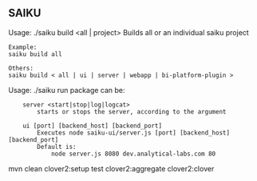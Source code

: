 SAIKU
---------------


Usage: ./saiku build <all | project>
	Builds all or an individual saiku project

	Example:
	saiku build all

	Others:
	saiku build < all | ui | server | webapp | bi-platform-plugin >
Usage: ./saiku run <package>
	package can be:

		server <start|stop|log|logcat>
			starts or stops the server, according to the argument

		ui [port] [backend_host] [backend_port]
			Executes node saiku-ui/server.js [port] [backend_host] [backend_port]
			Default is:
				node server.js 8080 dev.analytical-labs.com 80

mvn clean clover2:setup test clover2:aggregate clover2:clover
